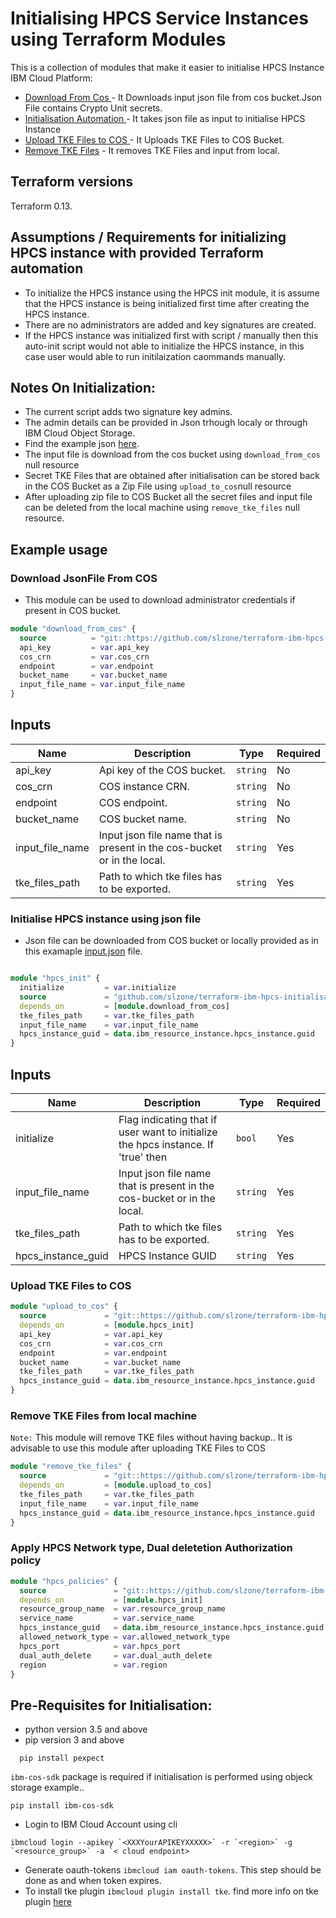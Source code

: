 # Initialising HPCS Service Instances using Terraform Modules

This is a collection of modules that make it easier to initialise HPCS Instance IBM Cloud Platform:

* [ Download From Cos ](./download-from-cos) - It Downloads input json file from cos bucket.Json File contains Crypto Unit secrets.
* [ Initialisation Automation ](./main.tf) - It takes json file as input to initialise HPCS Instance
* [ Upload TKE Files to COS ](./upload-to-cos) - It Uploads TKE Files to COS Bucket.
* [Remove TKE Files](./remove-tkefiles) - It removes TKE Files and input from local.

## Terraform versions

Terraform 0.13.

## Assumptions / Requirements for initializing HPCS instance with provided Terraform automation

* To initialize the HPCS instance using the HPCS init module, it is assume that the HPCS instance is being initialized first time after creating the HPCS instance.
* There are no administrators are added and key signatures are created.
* If the HPCS instance was initialized first with script / manually then this auto-init script would not able to initialize the HPCS instance, in this case user would able to run initilaization caommands manually.

## Notes On Initialization:
* The current script adds two signature key admins.
* The admin details can be provided in Json trhough localy or through IBM Cloud Object Storage.
* Find the example json [here](./input.json).
* The input file is download from the cos bucket using `download_from_cos` null resource
* Secret TKE Files that are obtained after initialisation can be stored back in the COS Bucket as a Zip File using `upload_to_cos`null resource
* After uploading zip file to COS Bucket all the secret files and input file can be deleted from the local machine using `remove_tke_files` null resource.


## Example usage

### Download JsonFile From COS

* This module can be used to download administrator credentials if present in COS bucket.

```terraform
module "download_from_cos" {
  source          = "git::https://github.com/slzone/terraform-ibm-hpcs-initialisation.git//modules/download-from-cos"
  api_key         = var.api_key
  cos_crn         = var.cos_crn
  endpoint        = var.endpoint
  bucket_name     = var.bucket_name
  input_file_name = var.input_file_name
}
```
## Inputs

| Name              | Description                                                             | Type     | Required |
|-------------------|-------------------------------------------------------------------------|----------|----------|
| api_key           | Api key of the COS bucket.                                              | `string` | No       |
| cos_crn           | COS instance CRN.                                                       | `string` | No       |
| endpoint          | COS endpoint.                                                           | `string` | No       |
| bucket_name       | COS bucket name.                                                        | `string` | No       |
| input_file_name   | Input json file name that is present in the cos-bucket or in the local. | `string` | Yes      |
| tke_files_path    | Path to which tke files has to be exported.                             | `string` | Yes      |


### Initialise HPCS instance using json file

* Json file can be downloaded from COS bucket or locally provided as in this examaple [input.json](./input.json) file.

```terraform

module "hpcs_init" {
  initialize         = var.initialize
  source             = "github.com/slzone/terraform-ibm-hpcs-initialisationref=hpcs-init-dev # Need to change source URL once merged in main branch
  depends_on         = [module.download_from_cos]
  tke_files_path     = var.tke_files_path
  input_file_name    = var.input_file_name
  hpcs_instance_guid = data.ibm_resource_instance.hpcs_instance.guid
}

```
## Inputs

| Name              | Description                                                             | Type     | Required |
|-------------------|-------------------------------------------------------------------------|----------|----------|
| initialize           | Flag indicating that if user want to initialize the hpcs instance. If 'true' then                                               | `bool` | Yes       |
| input_file_name   | Input json file name that is present in the cos-bucket or in the local. | `string` | Yes      |
| tke_files_path    | Path to which tke files has to be exported.                             | `string` | Yes      |
| hpcs_instance_guid | HPCS Instance GUID                                                     | `string` | Yes      |

### Upload TKE Files to COS
```terraform
module "upload_to_cos" {
  source             = "git::https://github.com/slzone/terraform-ibm-hpcs-initialisation.git//modules/upload-to-cos"
  depends_on         = [module.hpcs_init]
  api_key            = var.api_key
  cos_crn            = var.cos_crn
  endpoint           = var.endpoint
  bucket_name        = var.bucket_name
  tke_files_path     = var.tke_files_path
  hpcs_instance_guid = data.ibm_resource_instance.hpcs_instance.guid
}
```
### Remove TKE Files from local machine
`Note:` This module will remove TKE files without having backup.. It is advisable to use this module after uploading TKE Files to COS

```terraform
module "remove_tke_files" {
  source             = "git::https://github.com/slzone/terraform-ibm-hpcs-initialisation.git//modules/remove-tkefiles"
  depends_on         = [module.upload_to_cos]
  tke_files_path     = var.tke_files_path
  input_file_name    = var.input_file_name
  hpcs_instance_guid = data.ibm_resource_instance.hpcs_instance.guid
}
```
### Apply HPCS Network type, Dual deletetion Authorization policy
```terraform
module "hpcs_policies" {
  source               = "git::https://github.com/slzone/terraform-ibm-hpcs-initialisation.git//modules/hpcs-policies"
  depends_on           = [module.hpcs_init]
  resource_group_name  = var.resource_group_name
  service_name         = var.service_name
  hpcs_instance_guid   = data.ibm_resource_instance.hpcs_instance.guid
  allowed_network_type = var.allowed_network_type
  hpcs_port            = var.hpcs_port
  dual_auth_delete     = var.dual_auth_delete
  region               = var.region
}
```
## Pre-Requisites for Initialisation:
* python version 3.5 and above
* pip version 3 and above

``` hcl 
  pip install pexpect
```
`ibm-cos-sdk` package is required if initialisation is performed using objeck storage example..
``` hcl 
pip install ibm-cos-sdk
```
* Login to IBM Cloud Account using cli 
```hcl 
ibmcloud login --apikey `<XXXYourAPIKEYXXXXX>` -r `<region>` -g `<resource_group>` -a `< cloud endpoint>
```
* Generate oauth-tokens `ibmcloud iam oauth-tokens`. This step should be done as and when token expires. 
* To install tke plugin `ibmcloud plugin install tke`. find more info on tke plugin [here](https://cloud.ibm.com/docs/hs-crypto?topic=hs-crypto-initialize-hsm#initialize-crypto-prerequisites) 